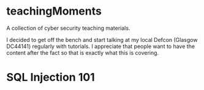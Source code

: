 # teachingMoments
A collection of cyber security teaching materials.

I decided to get off the bench and start talking at my local Defcon (Glasgow DC44141) regularly with tutorials. I appreciate that people want to have the content after the fact so that is exactly what this is covering.

# SQL Injection 101

